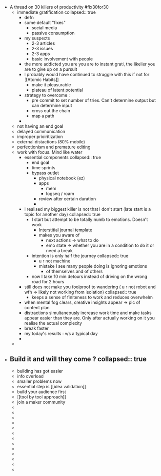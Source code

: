 - A thread on 30 killers of productivity #fix30for30
	- immediate gratification
	  collapsed:: true
		- defn
		- some default "fixes"
			- social media
			- passive consumption
		- my suspects
			- 2-3 articles
			- 2-3 issues
			- 2-3 apps
			- basic involvement with people
		- the more addicted you are you are to instant grati, the likelier you are to give up on a pursuit
		- I probably would have continued to struggle with this if not for [[Atomic Habits]]
			- make it pleasurable
			- plateau of latent potential
		- strategy to overcome :
			- pre commit to set number of tries. Can't determine output but can determine input
			- cross out the chain
			- map a path
		-
	- not having an end goal
	- delayed communication
	- improper prioiritization
	- external distactions (80% mobile)
	- perfectionism and premature editing
	- work with focus. Mind like water
		- essential components
		  collapsed:: true
			- end goal
			- time sprints
			- bypass outlet
				- physical notebook (ez)
				- apps
					- mem
					- logseq / roam
				- review after certain duration
				-
		- I realised my biggest killer is not that I don't start (late start is a topic for another day)
		  collapsed:: true
			- I start but attempt to be totally numb to emotions. Doesn't work
				- Interstitial journal template
				- makes you aware of
					- next actions -> what to do
					- emo state -> whether you are in a condition to do it or need a break
			- intention is only half the journey
			  collapsed:: true
				- u r not machine
				- mistake I see many people doing is ignoring emotions
					- of themselves and of others
			- now I take 10 min detours instead of driving on the wrong road for 2 hours
		- still does not make you foolproof to wandering ( u r not robot and wfh => likely not working from isolation)
		  collapsed:: true
			- keeps a sense of finiteness to work and reduces overwhelm
		- when mental fog clears, creative insights appear -> pic of content plan
		- distractions simultaneously increase work time and make tasks appear easier than they are. Only after actually working on it you realise the actual complexity
		- break faster
		- my today's results : v/s a typical day
		-
	-
- Build it and will they come ?
  collapsed:: true
	-
	- building has got easier
	- info overload
	- smaller problems now
	- essential step is [[idea validation]]
	- build your audience first
	- [[tool by tool approach]]
	- join a maker community
	-
	-
	-
	-
	-
	-
	-
	-
	-
	-
	-
	-
	-